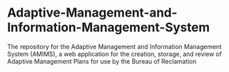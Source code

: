 # Adaptive-Management-and-Information-Management-System
The repository for the Adaptive Management and Information Management System (AMIMS), a web application for the creation, storage, and review of Adaptive Management Plans for use by the Bureau of Reclamation
